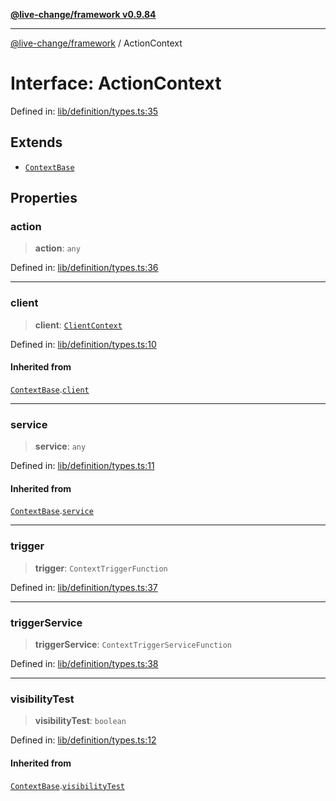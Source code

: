 [**@live-change/framework v0.9.84**](../README.md)

***

[@live-change/framework](../README.md) / ActionContext

# Interface: ActionContext

Defined in: [lib/definition/types.ts:35](https://github.com/live-change/live-change-stack/blob/master/framework/framework/framework/framework/lib/definition/types.ts#L35)

## Extends

- [`ContextBase`](ContextBase.md)

## Properties

### action

> **action**: `any`

Defined in: [lib/definition/types.ts:36](https://github.com/live-change/live-change-stack/blob/master/framework/framework/framework/framework/lib/definition/types.ts#L36)

***

### client

> **client**: [`ClientContext`](ClientContext.md)

Defined in: [lib/definition/types.ts:10](https://github.com/live-change/live-change-stack/blob/master/framework/framework/framework/framework/lib/definition/types.ts#L10)

#### Inherited from

[`ContextBase`](ContextBase.md).[`client`](ContextBase.md#client)

***

### service

> **service**: `any`

Defined in: [lib/definition/types.ts:11](https://github.com/live-change/live-change-stack/blob/master/framework/framework/framework/framework/lib/definition/types.ts#L11)

#### Inherited from

[`ContextBase`](ContextBase.md).[`service`](ContextBase.md#service)

***

### trigger

> **trigger**: `ContextTriggerFunction`

Defined in: [lib/definition/types.ts:37](https://github.com/live-change/live-change-stack/blob/master/framework/framework/framework/framework/lib/definition/types.ts#L37)

***

### triggerService

> **triggerService**: `ContextTriggerServiceFunction`

Defined in: [lib/definition/types.ts:38](https://github.com/live-change/live-change-stack/blob/master/framework/framework/framework/framework/lib/definition/types.ts#L38)

***

### visibilityTest

> **visibilityTest**: `boolean`

Defined in: [lib/definition/types.ts:12](https://github.com/live-change/live-change-stack/blob/master/framework/framework/framework/framework/lib/definition/types.ts#L12)

#### Inherited from

[`ContextBase`](ContextBase.md).[`visibilityTest`](ContextBase.md#visibilitytest)
